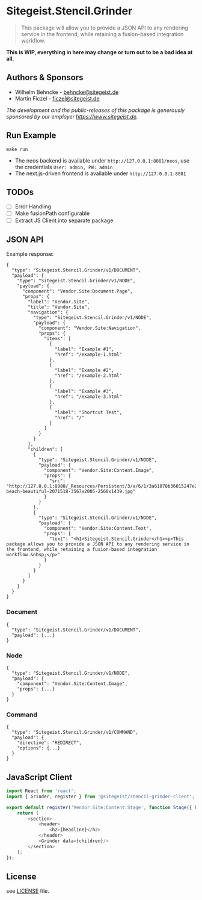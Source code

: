 # Sitegeist.Stencil.Grinder

> This package will allow you to provide a JSON API to any rendering service in the frontend, while retaining a fusion-based integration workflow.

**This is WIP, everything in here may change or turn out to be a bad idea at all.**

## Authors & Sponsors

* Wilhelm Behncke - behncke@sitegeist.de
* Martin Ficzel - ficzel@sitegeist.de

*The development and the public-releases of this package is generously sponsored by our employer https://www.sitegeist.de.*

## Run Example

```
make run
```

* The neos backend is available under `http://127.0.0.1:8081/neos`, use the credentials `User: admin, PW: admin`
* The next.js-driven frontend is available under `http://127.0.0.1:8081`

## TODOs

- [ ] Error Handling
- [ ] Make fusionPath configurable
- [ ] Extract JS Client into separate package

## JSON API

Example response:
```
{
  "type": "Sitegeist.Stencil.Grinder/v1/DOCUMENT",
  "payload": {
    "type": "Sitegeist.Stencil.Grinder/v1/NODE",
    "payload": {
      "component": "Vendor.Site:Document.Page",
      "props": {
        "label": "Vendor.Site",
        "title": "Vendor.Site",
        "navigation": {
          "type": "Sitegeist.Stencil.Grinder/v1/NODE",
          "payload": {
            "component": "Vendor.Site:Navigation",
            "props": {
              "items": [
                {
                  "label": "Example #1",
                  "href": "/example-1.html"
                },
                {
                  "label": "Example #2",
                  "href": "/example-2.html"
                },
                {
                  "label": "Example #3",
                  "href": "/example-3.html"
                },
                {
                  "label": "Shortcut Test",
                  "href": "/"
                }
              ]
            }
          }
        },
        "children": [
          {
            "type": "Sitegeist.Stencil.Grinder/v1/NODE",
            "payload": {
              "component": "Vendor.Site:Content.Image",
              "props": {
                "src": "http://127.0.0.1:8080/_Resources/Persistent/3/a/6/1/3a61078b36015247e24533dade3d80e2d7c41df7/bay-beach-beautiful-2071518-3567x2005-2560x1439.jpg"
              }
            }
          },
          {
            "type": "Sitegeist.Stencil.Grinder/v1/NODE",
            "payload": {
              "component": "Vendor.Site:Content.Text",
              "props": {
                "text": "<h1>Sitegeist.Stencil.Grinder</h1><p>This package allows you to provide a JSON API to any rendering service in the frontend, while retaining a fusion-based integration workflow.&nbsp;</p>"
              }
            }
          }
        ]
      }
    }
  }
}
```

### Document

```
{
  "type": "Sitegeist.Stencil.Grinder/v1/DOCUMENT",
  "payload": {...}
}
```

### Node

```
{
  "type": "Sitegeist.Stencil.Grinder/v1/NODE",
  "payload": {
    "component": "Vendor.Site:Content.Image",
    "props": {...}
  }
}
```

### Command

```
{
  "type": "Sitegeist.Stencil.Grinder/v1/COMMAND",
  "payload": {
    "directive": "REDIRECT",
    "options": {...}
  }
}
```

## JavaScript Client

```js
import React from 'react';
import { Grinder, register } from '@sitegeist/stencil-grinder-client';

export default register('Vendor.Site:Content.Stage', function Stage({ headline, children }) {
	return (
        <section>
            <header>
                <h2>{headline}</h2>
            </header>
            <Grinder data={children}/>
        </section>
	);
});
```
## License

see [LICENSE](./LICENSE) file.
